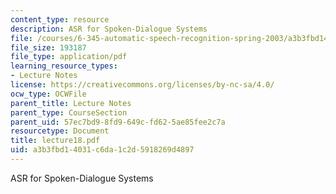 ```yaml
---
content_type: resource
description: ASR for Spoken-Dialogue Systems
file: /courses/6-345-automatic-speech-recognition-spring-2003/a3b3fbd14031c6da1c2d5918269d4897_lecture18.pdf
file_size: 193187
file_type: application/pdf
learning_resource_types:
- Lecture Notes
license: https://creativecommons.org/licenses/by-nc-sa/4.0/
ocw_type: OCWFile
parent_title: Lecture Notes
parent_type: CourseSection
parent_uid: 57ec7bd9-8fd9-649c-fd62-5ae85fee2c7a
resourcetype: Document
title: lecture18.pdf
uid: a3b3fbd1-4031-c6da-1c2d-5918269d4897
---
```

ASR for Spoken-Dialogue Systems